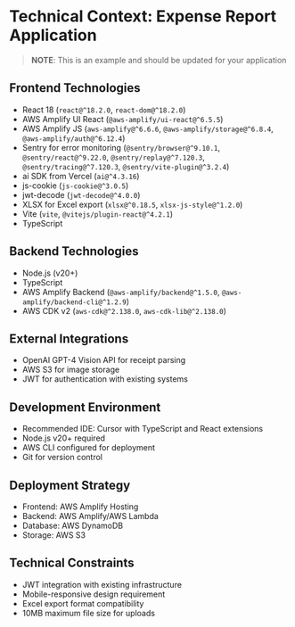 # Technical Context: Expense Report Application

> **NOTE**: This is an example and should be updated for your application

## Frontend Technologies

- React 18 (`react@^18.2.0`, `react-dom@^18.2.0`)
- AWS Amplify UI React (`@aws-amplify/ui-react@^6.5.5`)
- AWS Amplify JS (`aws-amplify@^6.6.6`, `@aws-amplify/storage@^6.8.4`, `@aws-amplify/auth@^6.12.4`)
- Sentry for error monitoring (`@sentry/browser@^9.10.1`, `@sentry/react@^9.22.0`, `@sentry/replay@^7.120.3`, `@sentry/tracing@^7.120.3`, `@sentry/vite-plugin@^3.2.4`)
- ai SDK from Vercel (`ai@^4.3.16`)
- js-cookie (`js-cookie@^3.0.5`)
- jwt-decode (`jwt-decode@^4.0.0`)
- XLSX for Excel export (`xlsx@^0.18.5`, `xlsx-js-style@^1.2.0`)
- Vite (`vite`, `@vitejs/plugin-react@^4.2.1`)
- TypeScript

## Backend Technologies

- Node.js (v20+)
- TypeScript
- AWS Amplify Backend (`@aws-amplify/backend@^1.5.0`, `@aws-amplify/backend-cli@^1.2.9`)
- AWS CDK v2 (`aws-cdk@^2.138.0`, `aws-cdk-lib@^2.138.0`)

## External Integrations

- OpenAI GPT-4 Vision API for receipt parsing
- AWS S3 for image storage
- JWT for authentication with existing systems

## Development Environment

- Recommended IDE: Cursor with TypeScript and React extensions
- Node.js v20+ required
- AWS CLI configured for deployment
- Git for version control

## Deployment Strategy

- Frontend: AWS Amplify Hosting
- Backend: AWS Amplify/AWS Lambda
- Database: AWS DynamoDB
- Storage: AWS S3

## Technical Constraints

- JWT integration with existing infrastructure
- Mobile-responsive design requirement
- Excel export format compatibility
- 10MB maximum file size for uploads
